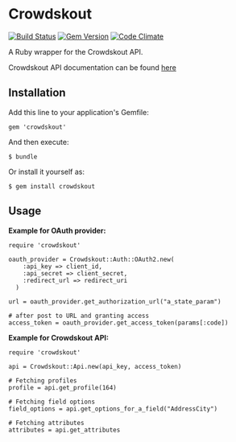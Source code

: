 # Crowdskout

[![Build Status](https://travis-ci.org/revvco/crowdskout.png?branch=master)](https://travis-ci.org/revvco/crowdskout) [![Gem Version](https://badge.fury.io/rb/crowdskout.svg)](https://badge.fury.io/rb/crowdskout) [![Code Climate](https://codeclimate.com/github/revvco/crowdskout/badges/gpa.svg)](https://codeclimate.com/github/revvco/crowdskout)

A Ruby wrapper for the Crowdskout API.

Crowdskout API documentation can be found [here](http://docs.crowdskout.com/api/#get-the-options-for-a-field)

## Installation

Add this line to your application's Gemfile:

    gem 'crowdskout'

And then execute:

    $ bundle

Or install it yourself as:

    $ gem install crowdskout

## Usage

**Example for OAuth provider:**

	require 'crowdskout'

	oauth_provider = Crowdskout::Auth::OAuth2.new(
        :api_key => client_id,
        :api_secret => client_secret,
        :redirect_url => redirect_uri
      ) 

	url = oauth_provider.get_authorization_url("a_state_param")
	
	# after post to URL and granting access
	access_token = oauth_provider.get_access_token(params[:code])

**Example for Crowdskout API:**

	require 'crowdskout'

	api = Crowdskout::Api.new(api_key, access_token)

	# Fetching profiles
	profile = api.get_profile(164)

	# Fetching field options
	field_options = api.get_options_for_a_field("AddressCity")

	# Fetching attributes
	attributes = api.get_attributes
